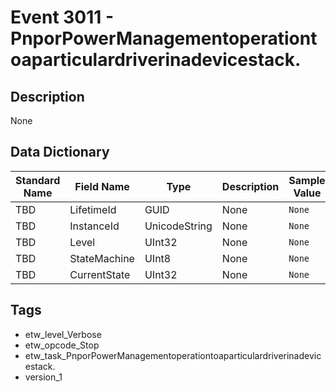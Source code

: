 # Event 3011 - PnporPowerManagementoperationtoaparticulardriverinadevicestack.

## Description
None

## Data Dictionary
|Standard Name|Field Name|Type|Description|Sample Value|
|---|---|---|---|---|
|TBD|LifetimeId|GUID|None|`None`|
|TBD|InstanceId|UnicodeString|None|`None`|
|TBD|Level|UInt32|None|`None`|
|TBD|StateMachine|UInt8|None|`None`|
|TBD|CurrentState|UInt32|None|`None`|

## Tags
* etw_level_Verbose
* etw_opcode_Stop
* etw_task_PnporPowerManagementoperationtoaparticulardriverinadevicestack.
* version_1